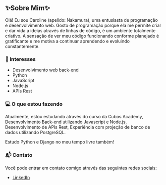 ## ✨Sobre Mim✨

Olá! Eu sou Caroline (apelido: Nakamura), uma entusiasta de programação e desenvolvimento web. Gosto de programação porque ela me permite criar e dar vida a ideias através de linhas de código, é um ambiente totalmente criativo. A sensação de ver meu código funcionando conforme planejado é gratificante e me motiva a continuar aprendendo e evoluindo constantemente.

### 🌱 Interesses

- Desenvolvimento web back-end
- Python
- JavaScript
- Node.js
- APIs Rest

### 💻 O que estou fazendo

Atualmente, estou estudando através do curso da Cubos Academy, Desenvolvimento Back-end utilizando Javascript e Node.js, Desenvolvimento de APIs Rest, Experiência com projeção de banco de dados utilizando PostgreSQL.

Estudo Python e Django no meu tempo livre também!

### 📬 Contato

Você pode entrar em contato comigo através das seguintes redes sociais:

- [LinkedIn](https://www.linkedin.com/in/caroline-santos-638170174/)
